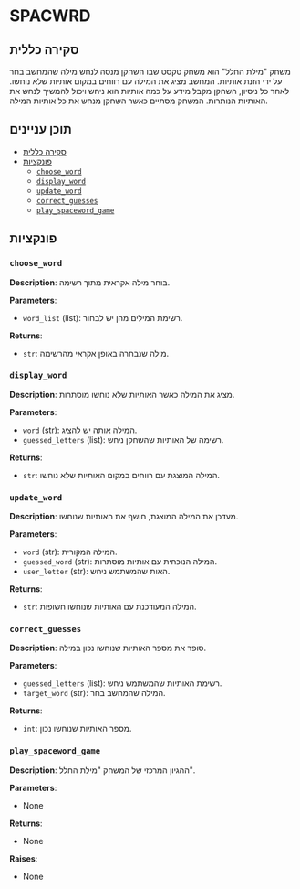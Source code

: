 # SPACWRD

## סקירה כללית

משחק "מילת החלל" הוא משחק טקסט שבו השחקן מנסה לנחש מילה שהמחשב בחר על ידי הזנת אותיות. המחשב מציג את המילה עם רווחים במקום אותיות שלא נוחשו. לאחר כל ניסיון, השחקן מקבל מידע על כמה אותיות הוא ניחש ויכול להמשיך לנחש את האותיות הנותרות. המשחק מסתיים כאשר השחקן מנחש את כל אותיות המילה.

## תוכן עניינים

- [סקירה כללית](#סקירה-כללית)
- [פונקציות](#פונקציות)
  - [`choose_word`](#choose_word)
  - [`display_word`](#display_word)
  - [`update_word`](#update_word)
  - [`correct_guesses`](#correct_guesses)
  - [`play_spaceword_game`](#play_spaceword_game)

## פונקציות

### `choose_word`

**Description**: בוחר מילה אקראית מתוך רשימה.

**Parameters**:
- `word_list` (list): רשימת המילים מהן יש לבחור.

**Returns**:
- `str`: מילה שנבחרה באופן אקראי מהרשימה.

### `display_word`

**Description**: מציג את המילה כאשר האותיות שלא נוחשו מוסתרות.

**Parameters**:
- `word` (str): המילה אותה יש להציג.
- `guessed_letters` (list): רשימה של האותיות שהשחקן ניחש.

**Returns**:
- `str`: המילה המוצגת עם רווחים במקום האותיות שלא נוחשו.

### `update_word`

**Description**: מעדכן את המילה המוצגת, חושף את האותיות שנוחשו.

**Parameters**:
- `word` (str): המילה המקורית.
- `guessed_word` (str): המילה הנוכחית עם אותיות מוסתרות.
- `user_letter` (str): האות שהמשתמש ניחש.

**Returns**:
- `str`: המילה המעודכנת עם האותיות שנוחשו חשופות.

### `correct_guesses`

**Description**: סופר את מספר האותיות שנוחשו נכון במילה.

**Parameters**:
- `guessed_letters` (list): רשימת האותיות שהמשתמש ניחש.
- `target_word` (str): המילה שהמחשב בחר.

**Returns**:
- `int`: מספר האותיות שנוחשו נכון.

### `play_spaceword_game`

**Description**: ההגיון המרכזי של המשחק "מילת החלל".

**Parameters**:
- None

**Returns**:
- None

**Raises**:
- None